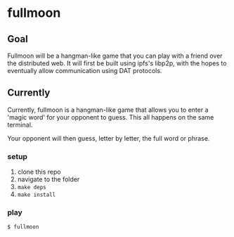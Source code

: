 # fullmoon

## Goal
Fullmoon will be a hangman-like game that you can play with a friend over the distributed web. It will first be built using ipfs's libp2p, with the hopes to eventually allow communication using DAT protocols.

## Currently
Currently, fullmoon is a hangman-like game that allows you to enter a 'magic word' for your opponent to guess. This all happens on the same terminal.

Your opponent will then guess, letter by letter, the full word or phrase.

### setup
1. clone this repo
2. navigate to the folder
3. `make deps`
4. `make install`

### play
```
$ fullmoon
  
```